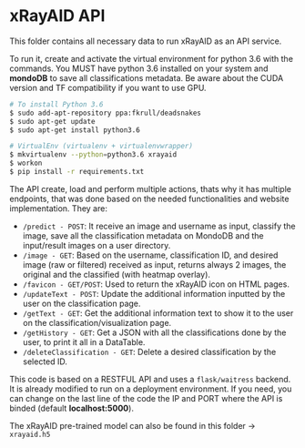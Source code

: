 # xRayAID API

This folder contains all necessary data to run xRayAID as an API service.

To run it, create and activate the virtual environment for python 3.6 with the commands. You MUST have python 3.6 installed on your system and **mondoDB** to save all classifications metadata. Be aware about the CUDA version and TF compatibility if you want to use GPU.

``` bash
# To install Python 3.6
$ sudo add-apt-repository ppa:fkrull/deadsnakes
$ sudo apt-get update
$ sudo apt-get install python3.6

# VirtualEnv (virtualenv + virtualenvwrapper)
$ mkvirtualenv --python=python3.6 xrayaid
$ workon 
$ pip install -r requirements.txt
```

The API create, load and perform multiple actions, thats why it has multiple endpoints, that was done based on the needed functionalities and website implementation. They are:

- `/predict - POST`: It receive an image and username as input, classify the image, save all the classification metadata on MondoDB and the input/result images on a user directory. 
- `/image - GET`: Based on the username, classification ID, and desired image (raw or filtered) received as input, returns always 2 images, the original and the classified (with heatmap overlay).
- `/favicon - GET/POST`: Used to return the xRayAID icon on HTML pages.
- `/updateText - POST`: Update the additional information inputted by the user on the classification page.
- `/getText - GET`:  Get the additional information text to show it to the user on the classification/visualization page.
- `/getHistory - GET`: Get a JSON with all the classifications done by the user, to print it all in a DataTable.
- `/deleteClassification - GET`: Delete a desired classification by the selected ID.

This code is based on a RESTFUL API and uses a `flask/waitress` backend. It is already modified to run on a deployment environment. If you need, you can change on the last line of the code the IP and PORT where the API is binded (default **localhost:5000**).

The xRayAID pre-trained model can also be found in this folder -> `xrayaid.h5`